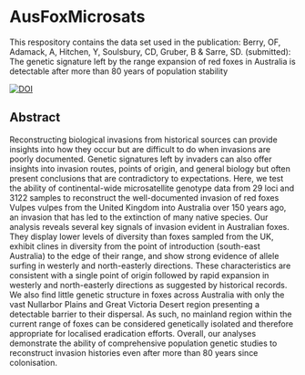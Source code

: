 # AusFoxMicrosats

This respository contains the data set used in the publication: Berry, OF, Adamack, A, Hitchen, Y, Soulsbury, CD, Gruber, B & Sarre, SD. (submitted): The genetic signature left by the range expansion of red foxes in Australia is detectable after more than 80 years of population stability 

[![DOI](https://zenodo.org/badge/DOI/10.5281/zenodo.10020047.svg)](https://doi.org/10.5281/zenodo.10020047)


## Abstract
Reconstructing biological invasions from historical sources can provide insights into how they occur but are difficult to do when invasions are poorly documented. Genetic signatures left by invaders can also offer insights into invasion routes, points of origin, and general biology but often present conclusions that are contradictory to expectations. Here, we test the ability of continental-wide microsatellite genotype data from 29 loci and 3122 samples to reconstruct the well-documented invasion of red foxes Vulpes vulpes from the United Kingdom into Australia over 150 years ago, an invasion that has led to the extinction of many native species. Our analysis reveals several key signals of invasion evident in Australian foxes. They display lower levels of diversity than foxes sampled from the UK, exhibit clines in diversity from the point of introduction (south-east Australia) to the edge of their range, and show strong evidence of allele surfing in westerly and north-easterly directions. These characteristics are consistent with a single point of origin followed by rapid expansion in westerly and north-easterly directions as suggested by historical records. We also find little genetic structure in foxes across Australia with only the vast Nullarbor Plains and Great Victoria Desert region presenting a detectable barrier to their dispersal. As such, no mainland region within the current range of foxes can be considered genetically isolated and therefore appropriate for localised eradication efforts. Overall, our analyses demonstrate the ability of comprehensive population genetic studies to reconstruct invasion histories even after more than 80 years since colonisation. 

